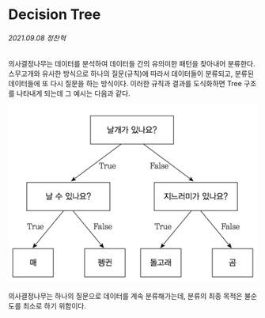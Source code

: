 # Decision Tree

###### 2021.09.08 정찬혁



의사결정나무는 데이터를 분석하여 데이터들 간의 유의미한 패턴을 찾아내어 분류한다. 스무고개와 유사한 방식으로 하나의 질문(규칙)에 따라서 데이터들이 분류되고, 분류된 데이터들에 또 다시 질문을 하는 방식이다. 이러한 규칙과 결과를 도식화하면 Tree 구조를 나타내게 되는데 그 예시는 다음과 같다.

![decision_tree](image/decision_tree.jpeg)

의사결정나무는 하나의 질문으로 데이터를 계속 분류해가는데, 분류의 최종 목적은 불순도를 최소로 하기 위함이다. 
